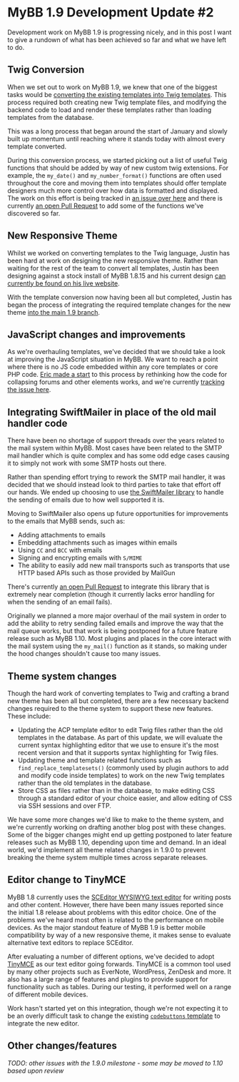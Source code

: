 # MyBB 1.9 Development Update #2

Development work on MyBB 1.9 is progressing nicely, and in this post I want to give a rundown of what has been achieved so far and what we have left to do.

## Twig Conversion

When we set out to work on MyBB 1.9, we knew that one of the biggest tasks would be [converting the existing templates into Twig templates](https://github.com/mybb/mybb/issues/2972). This process required both creating new Twig template files, and modifying the backend code to load and render these templates rather than loading templates from the database.

This was a long process that began around the start of January and slowly built up momentum until reaching where it stands today with almost every template converted.

During this conversion process, we started picking out a list of useful Twig functions that should be added by way of new custom twig extensions. For example, the `my_date()` and `my_number_format()` functions are often used throughout the core and moving them into templates should offer template designers much more control over how data is formatted and displayed. The work on this effort is being tracked in [an issue over here](https://github.com/mybb/mybb/issues/2976) and there is currently [an open Pull Request](https://github.com/mybb/mybb/pull/3274) to add some of the functions we've discovered so far.

## New Responsive Theme

Whilst we worked on converting templates to the Twig language, Justin has been hard at work on designing the new responsive theme. Rather than waiting for the rest of the team to convert all templates, Justin has been designing against a stock install of MyBB 1.8.15 and his current design [can currently be found on his live website](https://web.archive.org/web/20180627194402/http://mybb.jsoltesz.com/mybb-theme/).

With the template conversion now having been all but completed, Justin has began the process of integrating the required template changes for the new theme [into the main 1.9 branch](https://github.com/mybb/mybb/commit/f2910425b6dfbb16c42a819a6863f658363571c9).

## JavaScript changes and improvements

As we're overhauling templates, we've decided that we should take a look at improving the JavaScript situation in MyBB. We want to reach a point where there is no JS code embedded within any core templates or core PHP code. [Eric made a start](https://github.com/mybb/mybb/commit/be8b1e68ad92316527150f88692e05258ebfe091) to this process by rethinking how the code for collapsing forums and other elements works, and we're currently [tracking the issue here](https://github.com/mybb/mybb/issues/3282).

## Integrating SwiftMailer in place of the old mail handler code

There have been no shortage of support threads over the years related to the mail system within MyBB. Most cases have been related to the SMTP mail handler which is quite complex and has some odd edge cases causing it to simply not work with some SMTP hosts out there.

Rather than spending effort trying to rework the SMTP mail handler, it was decided that we should instead look to third parties to take that effort off our hands. We ended up choosing to use [the SwiftMailer library](https://swiftmailer.symfony.com) to handle the sending of emails due to how well supported it is.

Moving to SwiftMailer also opens up future opportunities for improvements to the emails that MyBB sends, such as:

- Adding attachments to emails
- Embedding attachments such as images within emails
- Using `CC` and `BCC` with emails
- Signing and encrypting emails with `S/MIME`
- The ability to easily add new mail transports such as transports that use HTTP based APIs such as those provided by MailGun

There's currently [an open Pull Request](https://github.com/mybb/mybb/pull/3265) to integrate this library that is extremely near completion (though it currently lacks error handling for when the sending of an email fails).

Originally we planned a more major overhaul of the mail system in order to add the ability to retry sending failed emails and improve the way that the mail queue works, but that work is being postponed for a future feature release such as MyBB 1.10. Most plugins and places in the core interact with the mail system using the `my_mail()` function as it stands, so making under the hood changes shouldn't cause too many issues.

## Theme system changes

Though the hard work of converting templates to Twig and crafting a brand new theme has been all but completed, there are a few necessary backend changes required to the theme system to support these new features. These include:

- Updating the ACP template editor to edit Twig files rather than the old templates in the database. As part of this update, we will evaluate the current syntax highlighting editor that we use to ensure it's the most recent version and that it supports syntax highlighting for Twig files.
- Updating theme and template related functions such as `find_replace_templatesets()` (commonly used by plugin authors to add and modify code inside templates) to work on the new Twig templates rather than the old templates in the database.
- Store CSS as files rather than in the database, to make editing CSS through a standard editor of your choice easier, and allow editing of CSS via SSH sessions and over FTP.

We have some more changes we'd like to make to the theme system, and we're currently working on drafting another blog post with these changes. Some of the bigger changes might end up getting postponed to later feature releases such as MyBB 1.10, depending upon time and demand. In an ideal world, we'd implement all theme related changes in 1.9.0 to prevent breaking the theme system multiple times across separate releases.

## Editor change to TinyMCE

MyBB 1.8 currently uses the [SCEditor WYSIWYG text editor](https://www.sceditor.com) for writing posts and other content. However, there have been many issues reported since the initial 1.8 release about problems with this editor choice. One of the problems we've heard most often is related to the performance on mobile devices. As the major standout feature of MyBB 1.9 is better mobile compatibility by way of a new responsive theme, it makes sense to evaluate alternative text editors to replace SCEditor.

After evaluating a number of different options, we've decided to adopt [TinyMCE](https://www.tinymce.com) as our text editor going forwards. TinyMCE is a common tool used by many other projects such as EverNote, WordPress, ZenDesk and more. It also has a large range of features and plugins to provide support for functionality such as tables. During our testing, it performed well on a range of different mobile devices.

Work hasn't started yet on this integration, though we're not expecting it to be an overly difficult task to change the existing [`codebuttons` template](https://github.com/mybb/mybb/blob/develop/1.9/inc/views/base/misc/codebuttons.twig) to integrate the new editor.

## Other changes/features

*TODO: other issues with the 1.9.0 milestone - some may be moved to 1.10 based upon review*